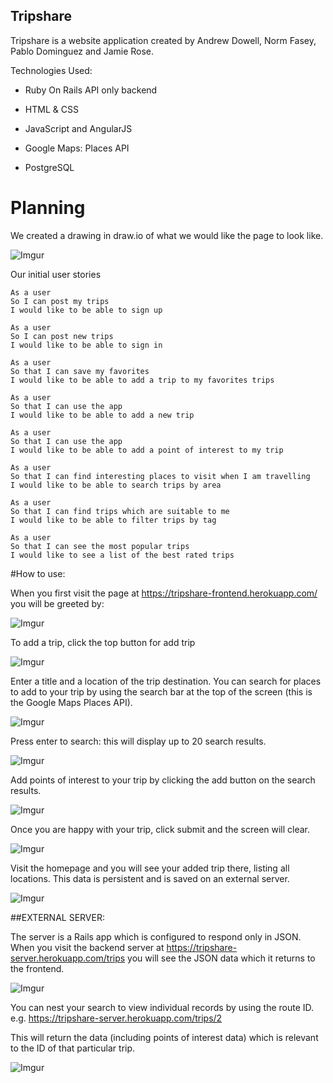 ## Tripshare

Tripshare is a website application created by Andrew Dowell, Norm Fasey, Pablo Dominguez and Jamie Rose.

Technologies Used:

* Ruby On Rails API only backend

* HTML & CSS

* JavaScript and AngularJS

* Google Maps: Places API

* PostgreSQL


# Planning

We created a drawing in draw.io of what we would like the page to look like.

![Imgur](http://i.imgur.com/AIaXC2W.png)

Our initial user stories

```
As a user
So I can post my trips
I would like to be able to sign up

As a user
So I can post new trips
I would like to be able to sign in

As a user
So that I can save my favorites
I would like to be able to add a trip to my favorites trips

As a user
So that I can use the app
I would like to be able to add a new trip

As a user
So that I can use the app
I would like to be able to add a point of interest to my trip

As a user
So that I can find interesting places to visit when I am travelling
I would like to be able to search trips by area

As a user
So that I can find trips which are suitable to me
I would like to be able to filter trips by tag

As a user
So that I can see the most popular trips
I would like to see a list of the best rated trips
```


#How to use:

When you first visit the page at https://tripshare-frontend.herokuapp.com/ you will be greeted by:

![Imgur](http://i.imgur.com/XTTnH3N.png)

To add a trip, click the top button for add trip

![Imgur](http://i.imgur.com/XTTnH3N.png)

Enter a title and a location of the trip destination.  You can search for places to add to your trip by using the search bar at the top of the screen (this is the Google Maps Places API).

![Imgur](http://i.imgur.com/F0nV59n.png)

Press enter to search: this will display up to 20 search results.

![Imgur](http://i.imgur.com/6nIEQrw.png)

Add points of interest to your trip by clicking the add button on the search results.

![Imgur](http://i.imgur.com/Psz09sw.png)

Once you are happy with your trip, click submit and the screen will clear.

![Imgur](http://i.imgur.com/9zl7PKD.png)

Visit the homepage and you will see your added trip there, listing all locations.  This data is persistent and is saved on an external server.

![Imgur](http://i.imgur.com/9zl7PKD.png)


##EXTERNAL SERVER:

The server is a Rails app which is configured to respond only in JSON.  When you visit the backend server at https://tripshare-server.herokuapp.com/trips you will see the JSON data which it returns to the frontend.

![Imgur](http://i.imgur.com/8u9NMa6.png)

You can nest your search to view individual records by using the route ID. e.g. https://tripshare-server.herokuapp.com/trips/2

This will return the data (including points of interest data) which is relevant to the ID of that particular trip.

![Imgur](http://i.imgur.com/4jP2yaE.png)

